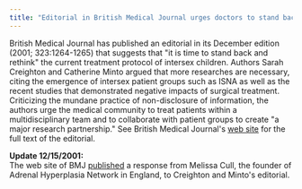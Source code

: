 ```yaml
---
title: "Editorial in British Medical Journal urges doctors to stand back and rethink"
---
```


  
British Medical Journal has published an editorial in its December edition (2001; 323:1264-1265) that suggests that "it is time to stand back and rethink" the current treatment protocol of intersex children. Authors Sarah Creighton and Catherine Minto argued that more researches are necessary, citing the emergence of intersex patient groups such as ISNA as well as the recent studies that demonstrated negative impacts of surgical treatment. Criticizing the mundane practice of non-disclosure of information, the authors urge the medical community to treat patients within a multidisciplinary team and to collaborate with patient groups to create "a major research partnership." See British Medical Journal's [web site][1] for the full text of the editorial.  


  
<b class=dr>Update 12/15/2001:</b>  
The web site of BMJ [published][2] a response from Melissa Cull, the founder of Adrenal Hyperplasia Network in England, to Creighton and Minto's editorial.

 [1]: http://www.bmj.com/cgi/content/full/323/7324/1264
 [2]: http://bmj.com/cgi/eletters/323/7324/1264#EL2